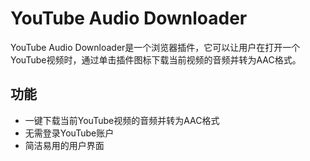 # YouTube Audio Downloader

YouTube Audio Downloader是一个浏览器插件，它可以让用户在打开一个YouTube视频时，通过单击插件图标下载当前视频的音频并转为AAC格式。

## 功能

- 一键下载当前YouTube视频的音频并转为AAC格式
- 无需登录YouTube账户
- 简洁易用的用户界面